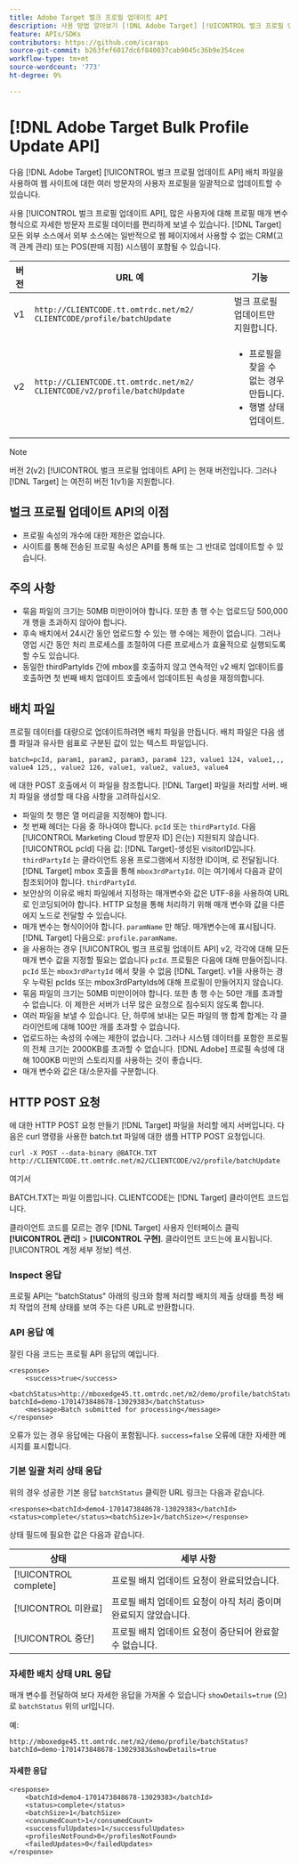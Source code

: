 ```yaml
---
title: Adobe Target 벌크 프로필 업데이트 API
description: 사용 방법 알아보기 [!DNL Adobe Target] [!UICONTROL 벌크 프로필 업데이트 API] 여러 방문자의 프로필 데이터를 다음으로 보내기 [!DNL Target].
feature: APIs/SDKs
contributors: https://github.com/icaraps
source-git-commit: b263fef6017dc6f840037cab9045c36b9e354cee
workflow-type: tm+mt
source-wordcount: '773'
ht-degree: 9%

---
```


# [!DNL Adobe Target Bulk Profile Update API]

다음 [!DNL Adobe Target] [!UICONTROL 벌크 프로필 업데이트 API] 배치 파일을 사용하여 웹 사이트에 대한 여러 방문자의 사용자 프로필을 일괄적으로 업데이트할 수 있습니다.

사용 [!UICONTROL 벌크 프로필 업데이트 API], 많은 사용자에 대해 프로필 매개 변수 형식으로 자세한 방문자 프로필 데이터를 편리하게 보낼 수 있습니다. [!DNL Target] 모든 외부 소스에서 외부 소스에는 일반적으로 웹 페이지에서 사용할 수 없는 CRM(고객 관계 관리) 또는 POS(판매 지점) 시스템이 포함될 수 있습니다.

| 버전 | URL 예 | 기능 |
| --- | --- | --- |
| v1 | `http://CLIENTCODE.tt.omtrdc.net/m2/ CLIENTCODE/profile/batchUpdate` | 벌크 프로필 업데이트만 지원합니다. |
| v2 | `http://CLIENTCODE.tt.omtrdc.net/m2/ CLIENTCODE/v2/profile/batchUpdate` | <ul><li>프로필을 찾을 수 없는 경우 만듭니다.</li><li>행별 상태 업데이트.</li></ul> |

>[!NOTE]
>
>버전 2(v2) [!UICONTROL 벌크 프로필 업데이트 API] 는 현재 버전입니다. 그러나 [!DNL Target] 는 여전히 버전 1(v1)을 지원합니다.

## 벌크 프로필 업데이트 API의 이점

* 프로필 속성의 개수에 대한 제한은 없습니다.
* 사이트를 통해 전송된 프로필 속성은 API를 통해 또는 그 반대로 업데이트할 수 있습니다.

## 주의 사항

* 묶음 파일의 크기는 50MB 미만이어야 합니다. 또한 총 행 수는 업로드당 500,000개 행을 초과하지 않아야 합니다.
* 후속 배치에서 24시간 동안 업로드할 수 있는 행 수에는 제한이 없습니다. 그러나 영업 시간 동안 처리 프로세스를 조절하여 다른 프로세스가 효율적으로 실행되도록 할 수도 있습니다.
* 동일한 thirdPartyIds 간에 mbox를 호출하지 않고 연속적인 v2 배치 업데이트를 호출하면 첫 번째 배치 업데이트 호출에서 업데이트된 속성을 재정의합니다.

## 배치 파일

프로필 데이터를 대량으로 업데이트하려면 배치 파일을 만듭니다. 배치 파일은 다음 샘플 파일과 유사한 쉼표로 구분된 값이 있는 텍스트 파일입니다.

``````
batch=pcId, param1, param2, param3, param4 123, value1 124, value1,,, value4 125,, value2 126, value1, value2, value3, value4
``````

에 대한 POST 호출에서 이 파일을 참조합니다. [!DNL Target] 파일을 처리할 서버. 배치 파일을 생성할 때 다음 사항을 고려하십시오.

* 파일의 첫 행은 열 머리글을 지정해야 합니다.
* 첫 번째 헤더는 다음 중 하나여야 합니다. `pcId` 또는 `thirdPartyId`. 다음 [!UICONTROL Marketing Cloud 방문자 ID] 은(는) 지원되지 않습니다. [!UICONTROL pcId] 다음 값: [!DNL Target]-생성된 visitorID입니다. `thirdPartyId` 는 클라이언트 응용 프로그램에서 지정한 ID이며, 로 전달됩니다. [!DNL Target] mbox 호출을 통해 `mbox3rdPartyId`. 이는 여기에서 다음과 같이 참조되어야 합니다. `thirdPartyId`.
* 보안상의 이유로 배치 파일에서 지정하는 매개변수와 값은 UTF-8을 사용하여 URL로 인코딩되어야 합니다. HTTP 요청을 통해 처리하기 위해 매개 변수와 값을 다른 에지 노드로 전달할 수 있습니다.
* 매개 변수는 형식이어야 합니다. `paramName` 만 해당. 매개변수는에 표시됩니다. [!DNL Target] 다음으로: `profile.paramName`.
* 을 사용하는 경우 [!UICONTROL 벌크 프로필 업데이트 API] v2, 각각에 대해 모든 매개 변수 값을 지정할 필요는 없습니다 `pcId`. 프로필은 다음에 대해 만들어집니다. `pcId` 또는 `mbox3rdPartyId` 에서 찾을 수 없음 [!DNL Target]. v1을 사용하는 경우 누락된 pcIds 또는 mbox3rdPartyIds에 대해 프로필이 만들어지지 않습니다.
* 묶음 파일의 크기는 50MB 미만이어야 합니다. 또한 총 행 수는 50만 개를 초과할 수 없습니다. 이 제한은 서버가 너무 많은 요청으로 침수되지 않도록 합니다.
* 여러 파일을 보낼 수 있습니다. 단, 하루에 보내는 모든 파일의 행 합계 합계는 각 클라이언트에 대해 100만 개를 초과할 수 없습니다.
* 업로드하는 속성의 수에는 제한이 없습니다. 그러나 시스템 데이터를 포함한 프로필의 전체 크기는 2000KB를 초과할 수 없습니다. [!DNL Adobe] 프로필 속성에 대해 1000KB 미만의 스토리지를 사용하는 것이 좋습니다.
* 매개 변수와 값은 대/소문자를 구분합니다.

## HTTP POST 요청

에 대한 HTTP POST 요청 만들기 [!DNL Target] 파일을 처리할 에지 서버입니다. 다음은 curl 명령을 사용한 batch.txt 파일에 대한 샘플 HTTP POST 요청입니다.

``````
curl -X POST --data-binary @BATCH.TXT http://CLIENTCODE.tt.omtrdc.net/m2/CLIENTCODE/v2/profile/batchUpdate
``````

여기서

BATCH.TXT는 파일 이름입니다. CLIENTCODE는 [!DNL Target] 클라이언트 코드입니다.

클라이언트 코드를 모르는 경우 [!DNL Target] 사용자 인터페이스 클릭 **[!UICONTROL 관리]** > **[!UICONTROL 구현]**. 클라이언트 코드는에 표시됩니다. [!UICONTROL 계정 세부 정보] 섹션.

### Inspect 응답

프로필 API는 &quot;batchStatus&quot; 아래의 링크와 함께 처리할 배치의 제출 상태를 특정 배치 작업의 전체 상태를 보여 주는 다른 URL로 반환합니다.

### API 응답 예

잘린 다음 코드는 프로필 API 응답의 예입니다.

```
<response>
    <success>true</success>
    <batchStatus>http://mboxedge45.tt.omtrdc.net/m2/demo/profile/batchStatus?batchId=demo-1701473848678-13029383</batchStatus>
    <message>Batch submitted for processing</message>
</response>
```

오류가 있는 경우 응답에는 다음이 포함됩니다. `success=false` 오류에 대한 자세한 메시지를 표시합니다.

### 기본 일괄 처리 상태 응답

위의 경우 성공한 기본 응답 `batchStatus` 클릭한 URL 링크는 다음과 같습니다.

```
<response><batchId>demo4-1701473848678-13029383</batchId><status>complete</status><batchSize>1</batchSize></response>
```

상태 필드에 필요한 값은 다음과 같습니다.

| 상태 | 세부 사항 |
| --- | --- |
| [!UICONTROL complete] | 프로필 배치 업데이트 요청이 완료되었습니다. |
| [!UICONTROL 미완료] | 프로필 배치 업데이트 요청이 아직 처리 중이며 완료되지 않았습니다. |
| [!UICONTROL 중단] | 프로필 배치 업데이트 요청이 중단되어 완료할 수 없습니다. |

### 자세한 배치 상태 URL 응답

매개 변수를 전달하여 보다 자세한 응답을 가져올 수 있습니다 `showDetails=true` (으)로 `batchStatus` 위의 url입니다.

예:

```
http://mboxedge45.tt.omtrdc.net/m2/demo/profile/batchStatus?batchId=demo-1701473848678-13029383&showDetails=true
```

#### 자세한 응답

```
<response>
    <batchId>demo4-1701473848678-13029383</batchId>
    <status>complete</status>
    <batchSize>1</batchSize>
    <consumedCount>1</consumedCount>
    <successfulUpdates>1</successfulUpdates>
    <profilesNotFound>0</profilesNotFound>
    <failedUpdates>0</failedUpdates>
</response>
```
